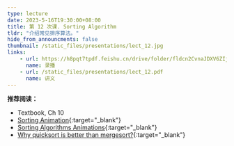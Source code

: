 ```yaml
---
type: lecture
date: 2023-5-16T19:30:00+08:00
title: 第 12 次课. Sorting Algorithm
tldr: "介绍常见排序算法。"
hide_from_announcments: false
thumbnail: /static_files/presentations/lect_12.jpg
links:
    - url: https://h8pqt7tpdf.feishu.cn/drive/folder/fldcn2CvnaJDXV6ZIjPGVVSacrd
      name: 录播
    - url: /static_files/presentations/lect_12.pdf
      name: 讲义
---
```


**推荐阅读：**

- Textbook, Ch 10
- [Sorting Animation](https://visualgo.net/en/sorting){:target="_blank"}
- [Sorting Algorithms Animations](https://www.toptal.com/developers/sorting-algorithms){:target="_blank"}
- [Why quicksort is better than mergesort?](https://www.geeksforgeeks.org/quicksort-better-mergesort/){:target="_blank"}
